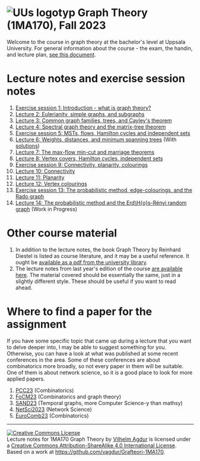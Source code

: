 # ![UUs logotyp](./graphics/UU_logo_color.png "UU logotype") Graph Theory (1MA170), Fall 2023

Welcome to the course in graph theory at the bachelor's level at Uppsala University. For general information about the course - the exam, the handin, and lecture plan, [see this document](https://vagdur.github.io/Grafteori-1MA170/course-information.pdf).

# Lecture notes and exercise session notes

1. [Exercise session 1: Introduction - what is graph theory?](https://vagdur.github.io/Grafteori-1MA170/exercise_session1.pdf)
2. [Lecture 2: Eulerianity, simple graphs, and subgraphs](https://vagdur.github.io/Grafteori-1MA170/lecture2.pdf)
3. [Lecture 3: Common graph families, trees, and Cayley's theorem](https://vagdur.github.io/Grafteori-1MA170/lecture3.pdf)
4. [Lecture 4: Spectral graph theory and the matrix-tree theorem](https://vagdur.github.io/Grafteori-1MA170/lecture4.pdf)
5. [Exercise session 5: MSTs, flows, Hamilton cycles and independent sets](https://vagdur.github.io/Grafteori-1MA170/exercise_session5.pdf) 
6. [Lecture 6: Weights, distances, and minimum spanning trees](https://vagdur.github.io/Grafteori-1MA170/lecture6.pdf) (With [solutions](https://vagdur.github.io/Grafteori-1MA170/lecture6_solutions.pdf))
7. [Lecture 7: The max-flow min-cut and marriage theorems](https://vagdur.github.io/Grafteori-1MA170/lecture7.pdf)
8. [Lecture 8: Vertex covers, Hamilton cycles, independent sets](https://vagdur.github.io/Grafteori-1MA170/lecture8.pdf)
9. [Exercise session 9: Connectivity, planarity, colourings](https://vagdur.github.io/Grafteori-1MA170/exercise_session9.pdf) 
10. [Lecture 10: Connectivity](https://vagdur.github.io/Grafteori-1MA170/lecture10.pdf)
11. [Lecture 11: Planarity](https://vagdur.github.io/Grafteori-1MA170/lecture11.pdf)
12. [Lecture 12: Vertex colourings](https://vagdur.github.io/Grafteori-1MA170/lecture12.pdf)
13. [Exercise session 13: The probabilistic method, edge-colourings, and the Rado graph](https://vagdur.github.io/Grafteori-1MA170/exercise_session13.pdf)
12. [Lecture 14: The probabilistic method and the Erd\H{o}s-Rényi random graph](https://vagdur.github.io/Grafteori-1MA170/lecture14.pdf) (Work in Progress)

# Other course material

1. In addition to the lecture notes, the book Graph Theory by Reinhard Diestel is listed as course literature, and it may be a useful reference. It ought be [available as a pdf from the university library](https://uub.primo.exlibrisgroup.com/discovery/search?tab=Everything&search_scope=MyInst_and_CI&vid=46LIBRIS_UUB:UUB&offset=0&lang=sv&query=isbn,contains,9783642142789).
2. The lecture notes from last year's edition of the course [are available here](https://vagdur.github.io/Grafteori-1MA170/lectureNotes2022.pdf). The material covered should be essentially the same, just in a slightly different style. These should be useful if you want to read ahead.

# Where to find a paper for the assignment

If you have some specific topic that came up during a lecture that you want to delve deeper into, I may be able to suggest something for you. Otherwise, you can have a look at what was published at some recent conferences in the area. Some of these conferences are about combinatorics more broadly, so not every paper in them will be suitable. One of them is about network science, so it is a good place to look for more applied papers.

1. [PCC23](https://sites.google.com/view/pcc2023) (Combinatorics)
2. [FoCM23](https://focm2023.pages.math.cnrs.fr/workshops/workshop-1/item/110-workshop-1-3.html) (Combinatorics and graph theory)
3. [SAND23](https://sand-conf.org/) (Temporal graphs, more Computer Science-y than mathsy)
4. [NetSci2023](https://netsci2023.wixsite.com/netsci2023) (Network Science)
5. [EuroComb23](https://iuuk.mff.cuni.cz/events/conferences/eurocomb23/) (Combinatorics)

<hr />

<a rel="license" href="http://creativecommons.org/licenses/by-sa/4.0/"><img alt="Creative Commons License" style="border-width:0" src="https://i.creativecommons.org/l/by-sa/4.0/88x31.png" /></a><br /><span xmlns:dct="http://purl.org/dc/terms/" href="http://purl.org/dc/dcmitype/Text" property="dct:title" rel="dct:type">Lecture notes for 1MA170 Graph Theory</span> by <a xmlns:cc="http://creativecommons.org/ns#" href="https://github.com/vagdur" property="cc:attributionName" rel="cc:attributionURL">Vilhelm Agdur</a> is licensed under a <a rel="license" href="http://creativecommons.org/licenses/by-sa/4.0/">Creative Commons Attribution-ShareAlike 4.0 International License</a>.<br />Based on a work at <a xmlns:dct="http://purl.org/dc/terms/" href="https://github.com/vagdur/Grafteori-1MA170" rel="dct:source">https://github.com/vagdur/Grafteori-1MA170</a>.
